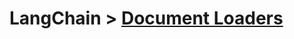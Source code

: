 # LangChain > [Document Loaders](https://python.langchain.com/v0.2/docs/integrations/document_loaders/)

